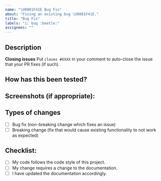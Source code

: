 ```yaml
---
name: "\U0001F41E Bug Fix"
about: "Fixing an existing bug \U0001F41E."
title: "Bug Fix"
labels: "i: bug :beetle:"
assignees: ""
---
```


<!--- Provide a general summary of your changes in the Title above -->

## Description

<!--- Describe your changes in detail or link to a relevant issue -->

**Closing issues**
Put `closes #XXXX` in your comment to auto-close the issue that your PR fixes (if such).

## How has this been tested?

<!--- Please describe in detail how you tested your changes. -->
<!--- Include details of your testing environment, tests ran to see how -->
<!--- your change affects other areas of the code, etc. -->

## Screenshots (if appropriate):

## Types of changes

<!--- What types of changes does your code introduce? Put an `x` in all the boxes that apply: -->

- [ ] Bug fix (non-breaking change which fixes an issue)
- [ ] Breaking change (fix that would cause existing functionality to not work as expected)

## Checklist:

<!--- Go over all the following points, and put an `x` in all the boxes that apply. -->
<!--- If you're unsure about any of these, don't hesitate to ask. We're here to help! -->

- [ ] My code follows the code style of this project.
- [ ] My change requires a change to the documentation.
- [ ] I have updated the documentation accordingly.
